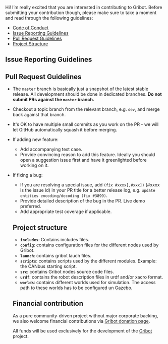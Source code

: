 Hi! I’m really excited that you are interested in contributing to Gribot. Before submitting your contribution though, please make sure to take a moment and read through the following guidelines:
- [Code of Conduct](https://github.com/guycorbaz/gribot/blob/master/CODE_OF_CONDUCT.md)
- [Issue Reporting Guidelines](#issue-reporting-guidelines)
- [Pull Request Guidelines](#pull-request-guidelines)
- [Project Structure](#project-structure)

## Issue Reporting Guidelines


## Pull Request Guidelines
- The `master` branch is basically just a snapshot of the latest stable release. All development should be done in dedicated branches. **Do not submit PRs against the `master` branch.**
- Checkout a topic branch from the relevant branch, e.g. `dev`, and merge back against that branch.
- It's OK to have multiple small commits as you work on the PR - we will let GitHub automatically squash it before merging.
- If adding new feature:
  - Add accompanying test case.
  - Provide convincing reason to add this feature. Ideally you should open a suggestion issue first and have it greenlighted before working on it.
- If fixing a bug:
  - If you are resolving a special issue, add `(fix #xxxx[,#xxx])` (#xxxx is the issue id) in your PR title for a better release log, e.g. `update entities encoding/decoding (fix #3899)`.
  - Provide detailed description of the bug in the PR. Live demo preferred.
  - Add appropriate test coverage if applicable.
  
  ## Project structure
  
    - **`includes`**: Contains includes files.
    - **`config`**: contains configuration files for the different nodes used by Gribot.
    - **`launch`**: contains gribot lauch files.
    - **`scripts`**: contains scripts used by the different modules. Example: the CANbus starting script.
    - **`src`**: contains Gribot nodes source code files.
    - **`urdf`**: contains the robot description files in urdf and/or xacro format.
    - **`worlds`**: contains different worlds used for simulation. The access path to these worlds has to be configured un Gazebo.
    
    
  ## Financial contribution
  
  As a pure community-driven project without major corporate backing, we also welcome financial contributions via
   [Gribot donation page](https://gribot.org/donations/donation/).
   
   All funds will be used exclusively for the development of the [Gribot](https://www.gribot.org) project.
